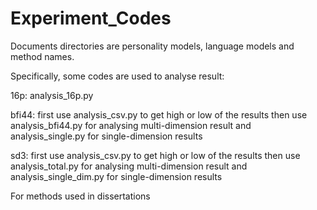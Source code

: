 # Experiment_Codes
Documents directories are personality models, language models and method names.

Specifically, some codes are used to analyse result:

16p: analysis_16p.py

bfi44: first use analysis_csv.py to get high or low of the results
       then use analysis_bfi44.py for analysing multi-dimension result and analysis_single.py for single-dimension results
       
sd3: first use analysis_csv.py to get high or low of the results
       then use analysis_total.py for analysing multi-dimension result and analysis_single_dim.py for single-dimension results


For methods used in dissertations

